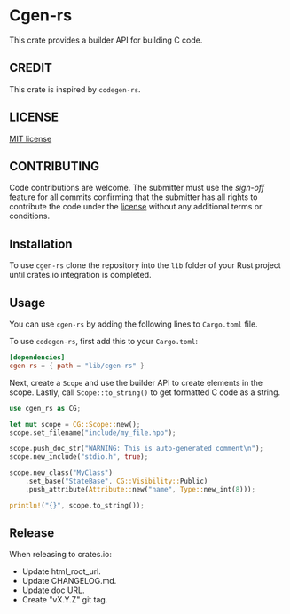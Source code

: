 # Cgen-rs

This crate provides a builder API for building C code.

## CREDIT

This crate is inspired by `codegen-rs`.

## LICENSE

[MIT license](LICENSE)

## CONTRIBUTING

Code contributions are welcome. The submitter must use the *sign-off* feature
for all commits confirming that the submitter has all rights to contribute
the code under the [license](LICENSE) without any additional terms or conditions.

## Installation

To use `cgen-rs` clone the repository into the `lib` folder of your Rust project
until crates.io integration is completed.

## Usage

You can use `cgen-rs` by adding the following lines to `Cargo.toml` file.

To use `codegen-rs`, first add this to your `Cargo.toml`:

```toml
[dependencies]
cgen-rs = { path = "lib/cgen-rs" }
```

Next, create a `Scope` and use the builder API to create elements in the scope.
Lastly, call `Scope::to_string()` to get formatted C code as a string.

```rust
use cgen_rs as CG;

let mut scope = CG::Scope::new();
scope.set_filename("include/my_file.hpp");

scope.push_doc_str("WARNING: This is auto-generated comment\n");
scope.new_include("stdio.h", true);

scope.new_class("MyClass")
    .set_base("StateBase", CG::Visibility::Public)
    .push_attribute(Attribute::new("name", Type::new_int(8)));

println!("{}", scope.to_string());
```

## Release

 When releasing to crates.io:
 - Update html_root_url.
 - Update CHANGELOG.md.
 - Update doc URL.
 - Create "vX.Y.Z" git tag.
